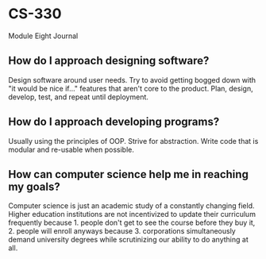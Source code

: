 # CS-330
Module Eight Journal

## How do I approach designing software?
Design software around user needs. Try to avoid getting bogged down with "it would be nice if..." features that aren't core to the product. Plan, design, develop, test, and repeat until deployment.

## How do I approach developing programs?
Usually using the principles of OOP. Strive for abstraction. Write code that is modular and re-usable when possible.

## How can computer science help me in reaching my goals?
Computer science is just an academic study of a constantly changing field. Higher education institutions are not incentivized to update their curriculum frequently because 1. people don't get to see the course before they buy it, 2. people will enroll anyways because 3. corporations simultaneously demand university degrees while scrutinizing our ability to do anything at all.
